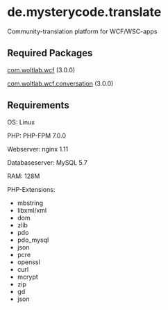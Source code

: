 # de.mysterycode.translate
Community-translation platform for WCF/WSC-apps

Required Packages
-------------
[com.woltlab.wcf](https://github.com/WoltLab/WCF) (3.0.0)

[com.woltlab.wcf.conversation](https://github.com/WoltLab/com.woltlab.wcf.conversation) (3.0.0)

Requirements
-------------
OS: Linux

PHP: PHP-FPM 7.0.0

Webserver: nginx 1.11

Databaseserver: MySQL 5.7

RAM: 128M

PHP-Extensions:
* mbstring
* libxml/xml
* dom
* zlib
* pdo
* pdo_mysql
* json
* pcre
* openssl
* curl
* mcrypt
* zip
* gd
* json
